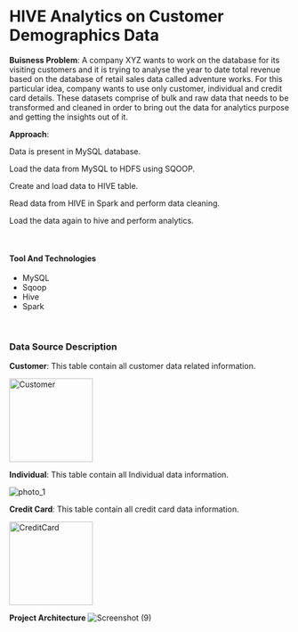 # HIVE Analytics on Customer Demographics Data
**Buisness Problem**:
A company XYZ wants to work on the database for its visiting customers and it is trying to analyse the year to date total revenue based on the database of retail sales data called adventure works. For this particular idea, company wants to use only customer, individual and credit card details.
These datasets comprise of bulk and raw data that needs to be transformed and cleaned in order to bring out the data for analytics purpose and getting the insights out of it.

**Approach**:
<p>Data is present in MySQL database.</p>
<p>Load the data from MySQL to HDFS using SQOOP.</p>
<p>Create and load data to HIVE table.</p>
<p>Read data from HIVE in Spark and perform data cleaning.</p>
<p>Load the data again to hive and perform analytics.</p>

<br>
<h4>Tool And Technologies</h4>
<ul>
 <li>MySQL</li>
 <li>Sqoop</li>
 <li>Hive</li>
 <li>Spark</li>
</li>
</ul>  

<br>
<h3>Data Source Description</h3>
<p><b>Customer</b>: This table contain all customer data related information.</p>

<img width="150" alt="Customer" src="https://user-images.githubusercontent.com/100192267/158633317-f3be96bd-e806-414e-a7e7-bef2b461ac20.png">

<p><b>Individual</b>: This table contain all Individual data information.</p>

![photo_1](https://user-images.githubusercontent.com/100331434/158746774-b96549d7-f6ba-477c-b85e-2290fa45ce79.jpeg)






<p><b>Credit Card</b>: This table contain all credit card data information.</p>
<img width="150" alt="CreditCard" src="https://user-images.githubusercontent.com/100192267/158635208-dfacf7cb-6f37-4ffc-ab86-4cb61bddc522.png">

<b>Project Architecture</b>
![Screenshot (9)](https://user-images.githubusercontent.com/100192267/158649770-9d80409e-6864-468d-bf61-dbbcd310c423.png)

